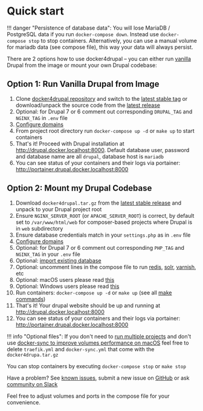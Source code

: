 # Quick start

!!! danger "Persistence of database data":
    You will lose MariaDB / PostgreSQL data if you run `docker-compose down`. Instead use `docker-compose stop` to stop containers. Alternatively, you can use a manual volume for mariadb data (see compose file), this way your data will always persist. 

There are 2 options how to use docker4drupal – you can either run [vanilla](https://en.wikipedia.org/wiki/Vanilla_software) Drupal from the image or mount your own Drupal codebase:

## Option 1: Run Vanilla Drupal from Image

1. Clone [docker4drupal repository](https://github.com/wodby/docker4drupal) and switch to the [latest stable tag](https://github.com/wodby/docker4drupal/releases) or download/unpack the source code from the [latest release](https://github.com/wodby/docker4drupal/releases)
2. Optional: for Drupal 7 or 6 comment out corresponding `DRUPAL_TAG` and `NGINX_TAG` in `.env` file
4. [Configure domains](domains.md)
3. From project root directory run `docker-compose up -d` or `make up` to start containers 
5. That's it! Proceed with Drupal installation at http://drupal.docker.localhost:8000. Default database user, password and database name are all `drupal`, database host is `mariadb`
6. You can see status of your containers and their logs via portainer: http://portainer.drupal.docker.localhost:8000

## Option 2: Mount my Drupal Codebase

1. Download `docker4drupal.tar.gz` from the [latest stable release](https://github.com/wodby/docker4drupal/releases) and unpack to your Drupal project root
2. Ensure `NGINX_SERVER_ROOT` (or `APACHE_SERVER_ROOT`) is correct, by default set to `/var/www/html/web` for composer-based projects where Drupal is in `web` subdirectory
3. Ensure database credentials match in your `settings.php` as in `.env` file 
4. [Configure domains](domains.md)
5. Optional: for Drupal 7 or 6 comment out corresponding `PHP_TAG` and `NGINX_TAG` in your `.env` file
6. Optional: [import existing database](import-export.md)
7. Optional: uncomment lines in the compose file to run [redis](../containers/redis.md), [solr](../containers/solr.md), [varnish](../containers/varnish.md), etc
8. Optional: macOS users please read [this](docker-for-mac.md)
9. Optional: Windows users please read [this](permissions.md#windows)
10. Run containers: `docker-compose up -d` or `make up` (see all [make commands](make-commands.md))
11. That's it! Your drupal website should be up and running at http://drupal.docker.localhost:8000
12. You can see status of your containers and their logs via portainer: http://portainer.drupal.docker.localhost:8000

!!! info "Optional files":
    If you don't need to [run multiple projects](multiple-projects.md) and don't use [docker-sync to improve volumes performance on macOS](docker-for-mac.md) feel free to delete `traefik.yml` and `docker-sync.yml` that come with the `docker4drupa.tar.gz`

You can stop containers by executing `docker-compose stop` or `make stop`

Have a problem? See [known issues](known-issues.md), submit a new issue on [GitHub](https://github.com/wodby/docker4drupal/issues) or ask [community on Slack](http://slack.wodby.com)

Feel free to adjust volumes and ports in the compose file for your convenience. 
